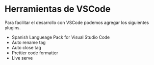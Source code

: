 # Herramientas de VSCode

Para facilitar el desarrollo con VSCode podemos agregar los siguientes plugins.

+ Spanish Langueage Pack for Visual Studio Code
+ Auto rename tag
+ Auto close tag
+ Prettier code formatter
+ Live serve